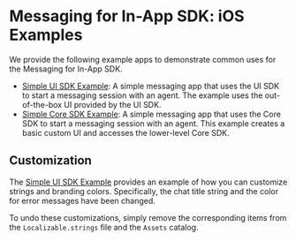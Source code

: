 # Messaging for In-App SDK: iOS Examples

We provide the following example apps to demonstrate common uses for the Messaging for In-App SDK.

- [Simple UI SDK Example](./MessagingUIExample/): A simple messaging app that uses the UI SDK to start a messaging session with an agent. The example uses the out-of-the-box UI provided by the UI SDK.
- [Simple Core SDK Example](./MessagingCoreExample/): A simple messaging app that uses the Core SDK to start a messaging session with an agent. This example creates a basic custom UI and accesses the lower-level Core SDK.

## Customization

The [Simple UI SDK Example](./MessagingBasicExample/) provides an example of how you can customize strings and branding colors. Specifically, the chat title string and the color for error messages have been changed.

To undo these customizations, simply remove the corresponding items from the `Localizable.strings` file and the `Assets` catalog.
